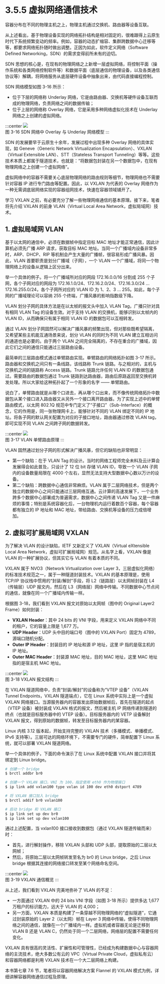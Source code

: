 # 3.5.5 虚拟网络通信技术

容器分布在不同的物理主机之上，物理主机通过交换机、路由器等设备互联。

从上述看出，基于物理设备实现的网络拓扑结构是相对固定的，很难跟得上云原生时代下系统频繁变动的频率。例如，容器的动态扩缩容、集群跨数据中心迁移等等，都要求网络拓扑随时做出调整。正因为如此，软件定义网络（Software Defined Networking，SDN）的需求变得前所未有的迫切。

SDN 思想的核心是，在现有的物理网络之上新增一层虚拟网络，将控制平面（操作系统和各类网络控制软件等）和数据平面（底层通信的物理设备，以及各类通信协议等）解耦，将网络服务从底层硬件设备中抽象出来，由代码直接编程控制。

SDN 网络模型如图 3-16 所示：
- 位于下层的网络称 Underlay 网络，它是由路由器、交换机等硬件设备互联而成的物理网络，负责网络之间的数据传输；
- 位于上层的网络称 Overlay 网络，它是采用多种网络虚拟化技术在 Underlay 网络之上创建的虚拟网络。

:::center
  ![](../assets/overlay-network.png)<br/>
  图 3-16 SDN 网络中 Overlay 与 Underlay 网络模型
:::

SDN 的发展要早于云原生十余年，发展过程中出现多种 Overlay 网络的具体实现，如 Geneve（Generic Network Virtualization Encapsulation）、VXLAN（Virtual Extensible LAN）、STT（Stateless Transport Tunneling）等等。这些技术本质上都属于隧道技术，也就是：“将数据包封装在另一个数据包中，在现有物理网络之上创建一个虚拟网络”。

虚拟网络中的容器不需要关心底层物理网络的路由规则等细节，物理网络也不需要针对容器 IP 进行专门路由等配置。因此，以 VXLAN 为代表的 Overlay 网络作为一种无需调底层网络实现的容器组网技术，快速在容器领域铺开了。

学习 VXLAN 之前，有必要充分了解一些物理网络通信的基本原理。接下来，笔者将先介绍 VXLAN 的前身 VLAN（Virtual Local Area Network，虚拟局域网）技术。

## 1. 虚拟局域网 VLAN

基于以太网的通信中，必须在数据帧中指定目标 MAC 地址才能正常通信，因此计算机必须先广播 ARP 请求，获取目标 MAC 地址。当同一个广播域内设备非常多时，ARP、DHCP、RIP 等机制会产生大量的广播帧，很容易形成广播风暴。因此，VLAN 首要职责是划分广播域（子网），一个 VLAN 一个广播域，将同一个物理网络上的设备从逻辑上区分出来。

举一个具体的例子。将一个广播域所对应的网段 172.16.0.0/16 分割成 255 个子网，各个子网对应的网段为 172.16.1.0/24、172.16.2.0/24、172.16.3.0/24 ... 172.16.255.0/24，各个子网所对应的 VLAN ID 为 1、2、3 ... 255。如此，每个子网的广播域理论可以容纳 255 个终端，广播风暴的影响指数级下降。

VLAN 划分子网的具体方法是在以太帧的报文头中加入 VLAN Tag，广播只针对具有相同 VLAN Tag 的设备生效。对于支持 VLAN 的交换机，能够识别以太帧内的 VLAN ID，从而确保只有属于相同 VLAN ID 的数据包可以互相转发。

通过 VLAN 划分子网固然可以解决广播风暴的频繁出现，但对那些既希望隔离，又希望某些主机能互通场景来说，划分 VLAN 的同时为不同 VLAN 建立互相访问的通道也是必要的。由于两个 VLAN 之间完全隔离的，不存在重合的广播域，因此它们之间的通信只能通过三层路由设备。

最简单的三层路由模式通过单臂路由实现。单臂路由的网络拓扑如图 3-17 所示。路由器和交换机之间只有一条线路，该线路称 Trunk 链路。与之相对的，主机与交换机之间的链路称 Access 链路。Trunk 链路允许任何 VLAN ID 的数据包通过。需要路由的数据包通过 Trunk 链路到达路由器，路由后原路返回至交换机转发处理。所以大家给这种拓扑起了一个形象的名字 —— 单臂路由。

说白了，单臂路由就是从哪个口进去，再从哪个口出来，而不像传统网络拓扑中数据包从某个接口进入路由器又从另外一个接口离开路由器。为了实现上述中的单臂路由模式，以太网 802.1Q 规范中专门定义了“子接口”（Sub-Interface）的概念，它的作用是，同一张物理网卡上，能够针对不同的 VLAN 绑定不同的 IP 地址。将各子网的默认网关配置为对应的子接口地址，路由器通过修改 VLAN tag，即可实现不同 VLAN 之间跨子网的数据转发。

:::center
  ![](../assets/vlan-router.svg)<br/>
  图 3-17 VLAN 单臂路由原理
:::

VLAN 固然通过划分子网的形式解决广播风暴，但它的缺陷也非常明显：
- 第一个缺陷：在于 VLAN Tag 的设计。当时的网络工程师完全未料及云计算会发展得会如此普及，只设计了 12 位 bit 存储 VLAN ID，导致一个 VLAN 子网内的设备数量局限在 4000 个左右，显然无法支持大型数据中心数以万计的设备。
- 第二个缺陷：跨数据中心通信非常麻烦。VLAN 属于二层网络技术，但是两个独立的数据中心之间只能通过三层网络互通。云计算的高速发展下，一个业务跨多个数据中心部署成为普遍需求，数据中心之间传递 VLAN Tag 又是一件麻烦的事情；特别是系统容器化后，一台物理机内运行着数百个容器，每个容器都有独立的 IP 地址和 MAC 地址，带给路由、交换机等设备的压力成倍增加。

## 2. 虚拟可扩展局域网 VXLAN

为了解决 VLAN 的设计缺陷，IETF 又新定义了 VXLAN（Virtual eXtensible Local Area Network，虚拟可扩展局域网）规范。从名字上看，VXLAN 像是 VLAN 的一种扩展协议，但其实它与 VLAN 有着本质的不同。

VXLAN 属于 NVO3（Network Virtualization over Layer 3，三层虚拟化网络）的标准技术规范之一，属于一种隧道封装技术。VXLAN 的基本原理是，使用 TCP/IP 协议栈中惯用的“封装/解封”手段，将 L2（链路层）以太网帧封装在 L4（传输层）UDP 报文内，然后在 L3（网络层）网络中传输。不同数据中心节点间的通信，就像在同一个广播域内传输一样。

根据图 3-18，我们看到 VXLAN 报文对原始以太网帧（图中的 Original Layer2 Frame）如何封装：

- **VXLAN Header**：其中 24 bits 的 VNI 字段，用来定义 VXLAN 网络中不同的租户，它的容量上限是 1,677 万。
- **UDP Header**：UDP 头中目的端口号（图中的 VXLAN Port）固定为 4789，源端口随机分配。
- **Outer IP Header**：封装目的 IP 地址和源 IP 地址，这里 IP 指的是宿主机的 IP 地址。
- **Outer MAC Header**：封装源 MAC 地址，目的 MAC 地址，这里 MAC 地址指的是宿主机 MAC 地址。

:::center
  ![](../assets/vxlan-data.png)<br/>
  图 3-18 VXLAN 报文结构
:::

在 VXLAN 隧道网络中，负责“封装/解封”的设备称为“VTEP 设备”（VXLAN Tunnel Endpoints，VXLAN 隧道端点），它在 Linux 系统中实际上是一个虚拟 VXLAN 网络接口。当源服务器内的容器发出原始数据帧后，首先在隧道的起点（VTEP 设备）被封装成 VXLAN 格式的报文，然后被主机 IP 网络传递到隧道的终点（也就是目标服务器中的 VTEP 设备）。目标服务器内的 VETP 设备解封 VXLAN 报文，得到原始的数据帧，转发至目标服务器内的某容器。

Linux 内核 3.12 版本起，开始支持完整的 VXLAN 技术（多播模式、单播模式、IPv6 支持等）。三层可达的网络环境下，不需要专门的硬件，简单配置下 Linux 系统，就可以部署 VXLAN 隧道网络。

举一个具体的例子，下面的命令演示了在 Linux 系统中配置 VXLAN 接口并将其绑定到 Linux bridge。

```bash
# 创建一个 bridge
$ brctl addbr br0

# 创建一个 VXLAN 接口，VNI 为 100，指定使用 eth0 作为物理接口
$ ip link add vxlan100 type vxlan id 100 dev eth0 dstport 4789

# 将 VXLAN 接口加入 bridge
$ brctl addif br0 vxlan100

# 启动 bridge 和 VXLAN 接口
$ ip link set up dev br0
$ ip link set up dev vxlan100
```
通过上述配置，当 vxlan100 接口接收到数据包（通过 VXLAN 隧道传输而来）时：
- 首先，进行解封操作，移除 VXLAN 头部和 UDP 头部，提取原始的二层以太网帧；
- 然后，将原始二层以太网帧转发至名为 br0 的 Linux bridge，之后 Linux bridge 根据其连接的网络接口转发至某个网络命名空间。

:::center
  ![](../assets/linux-vxlan.svg)<br/>
  图 3-19 VXLAN 通信概览
:::

从上述，我们看到 VXLAN 完美地弥补了 VLAN 的不足：
- 一方面通过 VXLAN 中的 24 bits VNI 字段（如图 3-18 所示）提供多达 1,677 万租户的标识能力，远大于 VLAN 的 4,000；
- 另一方面，VXLAN 本质是构建了一条穿越不同物理网络的“虚拟隧道”，它通过封装原始的 Layer 2（以太网）帧在 Layer 3 网络中传输，使得不同物理网络之间的通信，就像在一个广播域内一样。虚拟机或者容器无论是迁移到 VLAN B 还是 VLAN C，仍然处于同一个二层网络，网络层的配置不需要任何变化。

VXLAN 具有很高的灵活性、扩展性和可管理性，已经成为构建数据中心与容器网络的主流技术，绝大多数公有云的 VPC（Virtual Private Cloud，虚拟私有云）和容器网络都是利用 VXLAN 技术在一个大二层网络上构建。

本书第七章 7.6 节，笔者将以容器网络解决方案 Flannel 的 VXLAN 模式为例，详细讲解容器网络通信过程及原理。